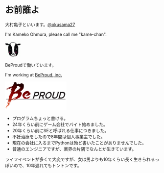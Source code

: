 # お前誰よ

大村亀子といいます。[@okusama27](https://twitter.com/okusama27)

I'm Kameko Ohmura, please call me "kame-chan".

![icon](./images/cow.png)

BeProudで働いています。

I'm working at [BeProud, inc.](https://www.beproud.jp/)

![beproud](./images/logo_beproud.png)

- プログラムちょっと書ける。
- 24年くらい前にゲーム会社でバイト始めました。
- 20年くらい前にSEと呼ばれる仕事につきました。
- 不妊治療をしたので8年間は個人事業主でした。
- 現在の会社に入るまでPythonは殆ど書いたことがありませんでした。
- 普通のエンジニアですが、業界の片隅でなんとか生きています。

ライフイベントが多くて大変ですが、女は男よりも10年くらい長く生きられるっぽいので、10年遅れてもトントンです。
